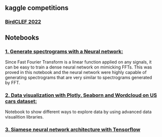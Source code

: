 ## kaggle competitions
### [BirdCLEF 2022](https://www.kaggle.com/redomy/birdclef-2022-spectrum-custom-data-pytorch)
## Notebooks
### [1. Generate spectrograms with a Neural network:](https://github.com/redaelhail/Kaggle-competitions-and-notebooks/blob/main/Generating_spectrograms_with_neural_networks.ipynb)

 Since Fast Fourier Transform is a linear function applied on any signals, it can be easy to train a dense neural network on mimicking FFTs. This was proved in this notebook and the neural network were highly capable of generating spectrograms that are  very similar to spectrograms generated by FFT.
 
 ### [2. Data visualization with Plotly, Seaborn and Wordcloud on US cars dataset:](https://github.com/redaelhail/Kaggle-competitions-and-notebooks/blob/main/data-visualization-plotly-seaborn-and-wordcloud.ipynb)
 Notebook to show different ways to explore data by using advanced data visualition libraries.
 
 ### [3. Siamese neural network architecture with Tensorflow](https://github.com/redaelhail/Kaggle-competitions-and-notebooks/blob/main/siamese_neural_network.ipynb)
